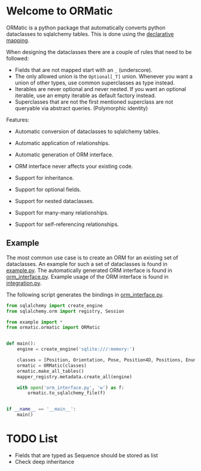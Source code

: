 # Welcome to ORMatic

ORMatic is a python package that automatically converts python dataclasses to sqlalchemy tables.
This is done using the [declarative mapping](https://docs.sqlalchemy.org/en/20/orm/mapping_styles.html#imperative-mapping).

When designing the dataclasses there are a couple of rules that need to be followed:
- Fields that are not mapped start with an `_` (underscore).
- The only allowed union is the `Optional[_T]` union. Whenever you want a union of other types, use common 
superclasses as type instead.
- Iterables are never optional and never nested. 
If you want an optional iterable, use an empty iterable as default factory instead.
- Superclasses that are not the first mentioned superclass are not queryable via abstract queries. (Polymorphic identity)  

Features:
- Automatic conversion of dataclasses to sqlalchemy tables.
- Automatic application of relationships.
- Automatic generation of ORM interface.
- ORM interface never affects your existing code.

- Support for inheritance.
- Support for optional fields.
- Support for nested dataclasses.
- Support for many-many relationships.
- Support for self-referencing relationships.

## Example

The most common use case is to create an ORM for an existing set of dataclasses.
An example for such a set of dataclasses is found in 
[example.py](https://github.com/tomsch420/ormatic/blob/master/src/ormatic/example.py).
The automatically generated ORM interface is found in [orm_interface.py](https://github.com/tomsch420/ormatic/blob/master/test/orm_interface.py).
Example usage of the ORM interface is found in [integration.py](https://github.com/tomsch420/ormatic/blob/master/test/integration.py).

The following script generates the bindings in [orm_interface.py](https://github.com/tomsch420/ormatic/blob/master/test/orm_interface.py).

```python
from sqlalchemy import create_engine
from sqlalchemy.orm import registry, Session

from example import *
from ormatic.ormatic import ORMatic


def main():
    engine = create_engine('sqlite:///:memory:')

    classes = [Position, Orientation, Pose, Position4D, Positions, EnumContainer, Node]
    ormatic = ORMatic(classes)
    ormatic.make_all_tables()
    mapper_registry.metadata.create_all(engine)

    with open('orm_interface.py', 'w') as f:
        ormatic.to_sqlalchemy_file(f)


if __name__ == '__main__':
    main()


```

# TODO List
- Fields that are typed as Sequence should be stored as list
- Check deep inheritance
